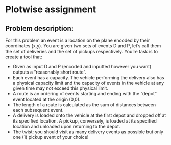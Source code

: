 # Plotwise assignment

## Problem description:
For this problem an event is a location on the plane encoded by their coordinates (x,y). You are given two sets of events D and P, let’s call them the set of deliveries and the set of pickups respectively. You’re task is to create a tool that:
- Given as input D and P (encoded and inputted however you want) outputs a “reasonably short route”.
- Each event has a capacity. The vehicle performing the delivery also has a physical capacity limit and the capacity of events in the vehicle at any given time may not exceed this physical limit.
- A route is an ordering of events starting and ending with the “depot” event located at the origin (0,0).
- The length of a route is calculated as the sum of distances between each subsequent event.
- A delivery is loaded onto the vehicle at the first depot and dropped off at its specified location. A pickup, conversely, is loaded at its specified location and unloaded upon returning to the depot.
- The twist: you should visit as many delivery events as possible but only one (1) pickup event of your choice!
